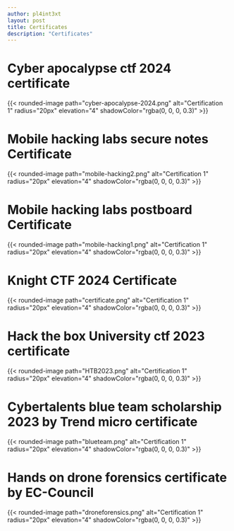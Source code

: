```yaml
---
author: pl4int3xt
layout: post
title: Certificates
description: "Certificates"
---
```


# Cyber apocalypse ctf 2024 certificate

{{< rounded-image path="cyber-apocalypse-2024.png" alt="Certification 1" radius="20px" elevation="4" shadowColor="rgba(0, 0, 0, 0.3)" >}}

# Mobile hacking labs secure notes Certificate

{{< rounded-image path="mobile-hacking2.png" alt="Certification 1" radius="20px" elevation="4" shadowColor="rgba(0, 0, 0, 0.3)" >}}

# Mobile hacking labs postboard Certificate

{{< rounded-image path="mobile-hacking1.png" alt="Certification 1" radius="20px" elevation="4" shadowColor="rgba(0, 0, 0, 0.3)" >}}

# Knight CTF 2024 Certificate

{{< rounded-image path="certificate.png" alt="Certification 1" radius="20px" elevation="4" shadowColor="rgba(0, 0, 0, 0.3)" >}}

# Hack the box University ctf 2023 certificate

{{< rounded-image path="HTB2023.png" alt="Certification 1" radius="20px" elevation="4" shadowColor="rgba(0, 0, 0, 0.3)" >}}

# Cybertalents blue team scholarship 2023 by Trend micro certificate

{{< rounded-image path="blueteam.png" alt="Certification 1" radius="20px" elevation="4" shadowColor="rgba(0, 0, 0, 0.3)" >}}

# Hands on drone forensics certificate by EC-Council

{{< rounded-image path="droneforensics.png" alt="Certification 1" radius="20px" elevation="4" shadowColor="rgba(0, 0, 0, 0.3)" >}}